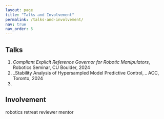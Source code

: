 ```yaml
---
layout: page
title: "Talks and Involvement"
permalink: /talks-and-involvement/
nav: true
nav_order: 5
---
```



## Talks

1. _Compliant Explicit Reference Governor for Robotic Manipulators_, Robotics Seminar, CU Boulder, 2024
2. _Stability Analysis of Hypersampled Model Predictive Control, _ ACC, Toronto, 2024
3. 



## Involvement

robotics retreat
reviewer
mentor
